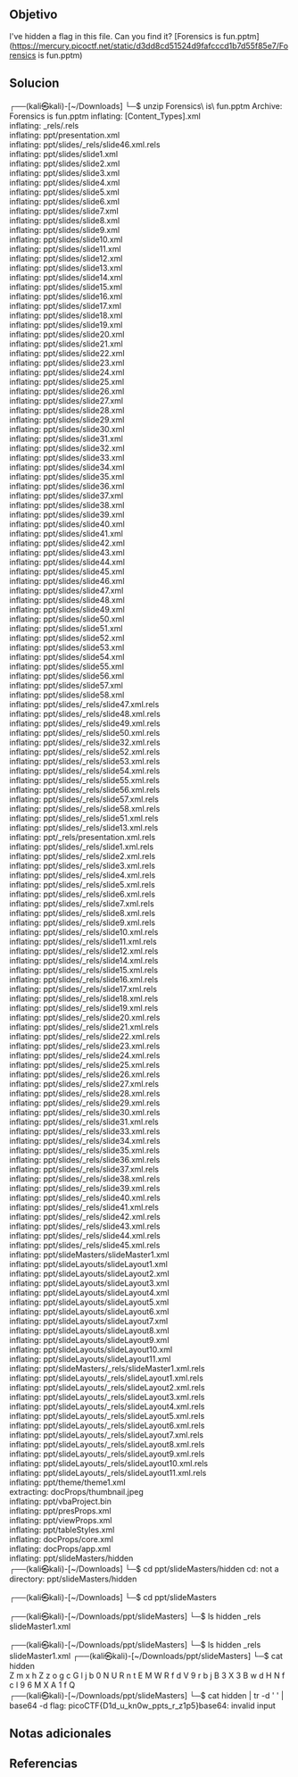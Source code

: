 ## Objetivo
I've hidden a flag in this file. Can you find it? [Forensics is fun.pptm](https://mercury.picoctf.net/static/d3dd8cd51524d9fafcccd1b7d55f85e7/Forensics is fun.pptm)
## Solucion
┌──(kali㉿kali)-[~/Downloads]
└─$ unzip Forensics\ is\ fun.pptm 
Archive:  Forensics is fun.pptm
  inflating: [Content_Types].xml     
  inflating: _rels/.rels             
  inflating: ppt/presentation.xml    
  inflating: ppt/slides/_rels/slide46.xml.rels  
  inflating: ppt/slides/slide1.xml   
  inflating: ppt/slides/slide2.xml   
  inflating: ppt/slides/slide3.xml   
  inflating: ppt/slides/slide4.xml   
  inflating: ppt/slides/slide5.xml   
  inflating: ppt/slides/slide6.xml   
  inflating: ppt/slides/slide7.xml   
  inflating: ppt/slides/slide8.xml   
  inflating: ppt/slides/slide9.xml   
  inflating: ppt/slides/slide10.xml  
  inflating: ppt/slides/slide11.xml  
  inflating: ppt/slides/slide12.xml  
  inflating: ppt/slides/slide13.xml  
  inflating: ppt/slides/slide14.xml  
  inflating: ppt/slides/slide15.xml  
  inflating: ppt/slides/slide16.xml  
  inflating: ppt/slides/slide17.xml  
  inflating: ppt/slides/slide18.xml  
  inflating: ppt/slides/slide19.xml  
  inflating: ppt/slides/slide20.xml  
  inflating: ppt/slides/slide21.xml  
  inflating: ppt/slides/slide22.xml  
  inflating: ppt/slides/slide23.xml  
  inflating: ppt/slides/slide24.xml  
  inflating: ppt/slides/slide25.xml  
  inflating: ppt/slides/slide26.xml  
  inflating: ppt/slides/slide27.xml  
  inflating: ppt/slides/slide28.xml  
  inflating: ppt/slides/slide29.xml  
  inflating: ppt/slides/slide30.xml  
  inflating: ppt/slides/slide31.xml  
  inflating: ppt/slides/slide32.xml  
  inflating: ppt/slides/slide33.xml  
  inflating: ppt/slides/slide34.xml  
  inflating: ppt/slides/slide35.xml  
  inflating: ppt/slides/slide36.xml  
  inflating: ppt/slides/slide37.xml  
  inflating: ppt/slides/slide38.xml  
  inflating: ppt/slides/slide39.xml  
  inflating: ppt/slides/slide40.xml  
  inflating: ppt/slides/slide41.xml  
  inflating: ppt/slides/slide42.xml  
  inflating: ppt/slides/slide43.xml  
  inflating: ppt/slides/slide44.xml  
  inflating: ppt/slides/slide45.xml  
  inflating: ppt/slides/slide46.xml  
  inflating: ppt/slides/slide47.xml  
  inflating: ppt/slides/slide48.xml  
  inflating: ppt/slides/slide49.xml  
  inflating: ppt/slides/slide50.xml  
  inflating: ppt/slides/slide51.xml  
  inflating: ppt/slides/slide52.xml  
  inflating: ppt/slides/slide53.xml  
  inflating: ppt/slides/slide54.xml  
  inflating: ppt/slides/slide55.xml  
  inflating: ppt/slides/slide56.xml  
  inflating: ppt/slides/slide57.xml  
  inflating: ppt/slides/slide58.xml  
  inflating: ppt/slides/_rels/slide47.xml.rels  
  inflating: ppt/slides/_rels/slide48.xml.rels  
  inflating: ppt/slides/_rels/slide49.xml.rels  
  inflating: ppt/slides/_rels/slide50.xml.rels  
  inflating: ppt/slides/_rels/slide32.xml.rels  
  inflating: ppt/slides/_rels/slide52.xml.rels  
  inflating: ppt/slides/_rels/slide53.xml.rels  
  inflating: ppt/slides/_rels/slide54.xml.rels  
  inflating: ppt/slides/_rels/slide55.xml.rels  
  inflating: ppt/slides/_rels/slide56.xml.rels  
  inflating: ppt/slides/_rels/slide57.xml.rels  
  inflating: ppt/slides/_rels/slide58.xml.rels  
  inflating: ppt/slides/_rels/slide51.xml.rels  
  inflating: ppt/slides/_rels/slide13.xml.rels  
  inflating: ppt/_rels/presentation.xml.rels  
  inflating: ppt/slides/_rels/slide1.xml.rels  
  inflating: ppt/slides/_rels/slide2.xml.rels  
  inflating: ppt/slides/_rels/slide3.xml.rels  
  inflating: ppt/slides/_rels/slide4.xml.rels  
  inflating: ppt/slides/_rels/slide5.xml.rels  
  inflating: ppt/slides/_rels/slide6.xml.rels  
  inflating: ppt/slides/_rels/slide7.xml.rels  
  inflating: ppt/slides/_rels/slide8.xml.rels  
  inflating: ppt/slides/_rels/slide9.xml.rels  
  inflating: ppt/slides/_rels/slide10.xml.rels  
  inflating: ppt/slides/_rels/slide11.xml.rels  
  inflating: ppt/slides/_rels/slide12.xml.rels  
  inflating: ppt/slides/_rels/slide14.xml.rels  
  inflating: ppt/slides/_rels/slide15.xml.rels  
  inflating: ppt/slides/_rels/slide16.xml.rels  
  inflating: ppt/slides/_rels/slide17.xml.rels  
  inflating: ppt/slides/_rels/slide18.xml.rels  
  inflating: ppt/slides/_rels/slide19.xml.rels  
  inflating: ppt/slides/_rels/slide20.xml.rels  
  inflating: ppt/slides/_rels/slide21.xml.rels  
  inflating: ppt/slides/_rels/slide22.xml.rels  
  inflating: ppt/slides/_rels/slide23.xml.rels  
  inflating: ppt/slides/_rels/slide24.xml.rels  
  inflating: ppt/slides/_rels/slide25.xml.rels  
  inflating: ppt/slides/_rels/slide26.xml.rels  
  inflating: ppt/slides/_rels/slide27.xml.rels  
  inflating: ppt/slides/_rels/slide28.xml.rels  
  inflating: ppt/slides/_rels/slide29.xml.rels  
  inflating: ppt/slides/_rels/slide30.xml.rels  
  inflating: ppt/slides/_rels/slide31.xml.rels  
  inflating: ppt/slides/_rels/slide33.xml.rels  
  inflating: ppt/slides/_rels/slide34.xml.rels  
  inflating: ppt/slides/_rels/slide35.xml.rels  
  inflating: ppt/slides/_rels/slide36.xml.rels  
  inflating: ppt/slides/_rels/slide37.xml.rels  
  inflating: ppt/slides/_rels/slide38.xml.rels  
  inflating: ppt/slides/_rels/slide39.xml.rels  
  inflating: ppt/slides/_rels/slide40.xml.rels  
  inflating: ppt/slides/_rels/slide41.xml.rels  
  inflating: ppt/slides/_rels/slide42.xml.rels  
  inflating: ppt/slides/_rels/slide43.xml.rels  
  inflating: ppt/slides/_rels/slide44.xml.rels  
  inflating: ppt/slides/_rels/slide45.xml.rels  
  inflating: ppt/slideMasters/slideMaster1.xml  
  inflating: ppt/slideLayouts/slideLayout1.xml  
  inflating: ppt/slideLayouts/slideLayout2.xml  
  inflating: ppt/slideLayouts/slideLayout3.xml  
  inflating: ppt/slideLayouts/slideLayout4.xml  
  inflating: ppt/slideLayouts/slideLayout5.xml  
  inflating: ppt/slideLayouts/slideLayout6.xml  
  inflating: ppt/slideLayouts/slideLayout7.xml  
  inflating: ppt/slideLayouts/slideLayout8.xml  
  inflating: ppt/slideLayouts/slideLayout9.xml  
  inflating: ppt/slideLayouts/slideLayout10.xml  
  inflating: ppt/slideLayouts/slideLayout11.xml  
  inflating: ppt/slideMasters/_rels/slideMaster1.xml.rels  
  inflating: ppt/slideLayouts/_rels/slideLayout1.xml.rels  
  inflating: ppt/slideLayouts/_rels/slideLayout2.xml.rels  
  inflating: ppt/slideLayouts/_rels/slideLayout3.xml.rels  
  inflating: ppt/slideLayouts/_rels/slideLayout4.xml.rels  
  inflating: ppt/slideLayouts/_rels/slideLayout5.xml.rels  
  inflating: ppt/slideLayouts/_rels/slideLayout6.xml.rels  
  inflating: ppt/slideLayouts/_rels/slideLayout7.xml.rels  
  inflating: ppt/slideLayouts/_rels/slideLayout8.xml.rels  
  inflating: ppt/slideLayouts/_rels/slideLayout9.xml.rels  
  inflating: ppt/slideLayouts/_rels/slideLayout10.xml.rels  
  inflating: ppt/slideLayouts/_rels/slideLayout11.xml.rels  
  inflating: ppt/theme/theme1.xml    
 extracting: docProps/thumbnail.jpeg  
  inflating: ppt/vbaProject.bin      
  inflating: ppt/presProps.xml       
  inflating: ppt/viewProps.xml       
  inflating: ppt/tableStyles.xml     
  inflating: docProps/core.xml       
  inflating: docProps/app.xml        
  inflating: ppt/slideMasters/hidden  
┌──(kali㉿kali)-[~/Downloads]
└─$ cd ppt/slideMasters/hidden
cd: not a directory: ppt/slideMasters/hidden

┌──(kali㉿kali)-[~/Downloads]
└─$ cd ppt/slideMasters          

┌──(kali㉿kali)-[~/Downloads/ppt/slideMasters]
└─$ ls
hidden  _rels  slideMaster1.xml

┌──(kali㉿kali)-[~/Downloads/ppt/slideMasters]
└─$ ls
hidden  _rels  slideMaster1.xml
┌──(kali㉿kali)-[~/Downloads/ppt/slideMasters]
└─$ cat hidden  
Z m x h Z z o g c G l j b 0 N U R n t E M W R f d V 9 r b j B 3 X 3 B w d H N f c l 9 6 M X A 1 f Q                                                                                                                                                                                                   
┌──(kali㉿kali)-[~/Downloads/ppt/slideMasters]
└─$ cat hidden | tr -d ' ' | base64 -d 
flag: picoCTF{D1d_u_kn0w_ppts_r_z1p5}base64: invalid input

## Notas adicionales

## Referencias